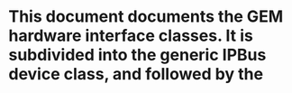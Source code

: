 # This document documents the GEM hardware interface classes.  It is subdivided into the generic IPBus device class, and followed by the 